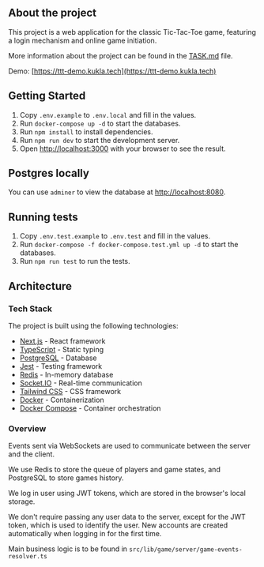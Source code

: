 
## About the project

This project is a web application for the classic Tic-Tac-Toe game, featuring a login mechanism and online game initiation.

More information about the project can be found in the [TASK.md](TASK.md) file.

Demo: [https://ttt-demo.kukla.tech](https://ttt-demo.kukla.tech)

## Getting Started

1. Copy `.env.example` to `.env.local` and fill in the values.
2. Run `docker-compose up -d` to start the databases.
3. Run `npm install` to install dependencies.
4. Run `npm run dev` to start the development server.
5. Open [http://localhost:3000](http://localhost:3000) with your browser to see the result.

## Postgres locally

You can use `adminer` to view the database at [http://localhost:8080](http://localhost:8080).

## Running tests
1. Copy `.env.test.example` to `.env.test` and fill in the values.
2. Run `docker-compose -f docker-compose.test.yml up -d` to start the databases.
3. Run `npm run test` to run the tests.

## Architecture

### Tech Stack
The project is built using the following technologies:
- [Next.js](https://nextjs.org/) - React framework
- [TypeScript](https://www.typescriptlang.org/) - Static typing
- [PostgreSQL](https://www.postgresql.org/) - Database
- [Jest](https://jestjs.io/) - Testing framework
- [Redis](https://redis.io/) - In-memory database
- [Socket.IO](https://socket.io/) - Real-time communication
- [Tailwind CSS](https://tailwindcss.com/) - CSS framework
- [Docker](https://www.docker.com/) - Containerization
- [Docker Compose](https://docs.docker.com/compose/) - Container orchestration

### Overview

Events sent via WebSockets are used to communicate between the server and the client.

We use Redis to store the queue of players and game states, and PostgreSQL to store games history.

We log in user using JWT tokens, which are stored in the browser's local storage.

We don't require passing any user data to the server, except for the JWT token, which is used to identify the user. New accounts are created automatically when logging in for the first time.

Main business logic is to be found in `src/lib/game/server/game-events-resolver.ts`
